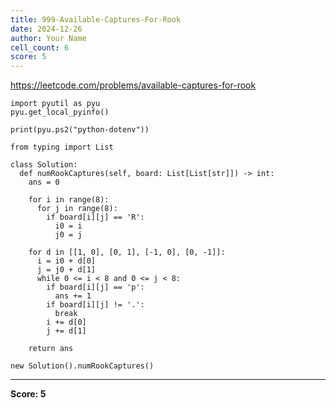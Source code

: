 ```yaml
---
title: 999-Available-Captures-For-Rook
date: 2024-12-26
author: Your Name
cell_count: 6
score: 5
---
```


https://leetcode.com/problems/available-captures-for-rook


```
import pyutil as pyu
pyu.get_local_pyinfo()
```


```
print(pyu.ps2("python-dotenv"))
```


```
from typing import List
```


```
class Solution:
  def numRookCaptures(self, board: List[List[str]]) -> int:
    ans = 0

    for i in range(8):
      for j in range(8):
        if board[i][j] == 'R':
          i0 = i
          j0 = j

    for d in [[1, 0], [0, 1], [-1, 0], [0, -1]]:
      i = i0 + d[0]
      j = j0 + d[1]
      while 0 <= i < 8 and 0 <= j < 8:
        if board[i][j] == 'p':
          ans += 1
        if board[i][j] != '.':
          break
        i += d[0]
        j += d[1]

    return ans
```


```
new Solution().numRookCaptures()
```


---
**Score: 5**